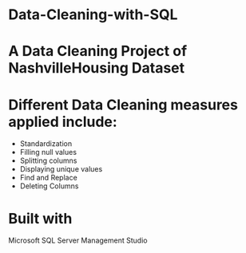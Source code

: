 # Data-Cleaning-with-SQL
# A Data Cleaning Project of NashvilleHousing Dataset
# Different Data Cleaning measures applied include:
- Standardization
- Filling null values
- Splitting columns
- Displaying unique values
- Find and Replace
- Deleting Columns

# Built with
Microsoft SQL Server Management Studio
